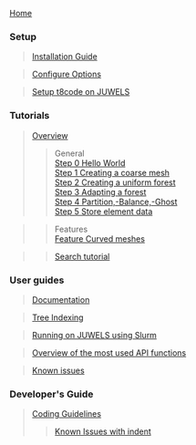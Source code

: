 [Home](https://github.com/holke/t8code/wiki)

### Setup

 > [Installation Guide](https://github.com/holke/t8code/wiki/Installation)

 > [Configure Options](https://github.com/holke/t8code/wiki/Configure-Options)

 > [Setup t8code on JUWELS](https://github.com/holke/t8code/wiki/Setting-up-t8code-on-JUWELS)

### Tutorials

 > [Overview](https://github.com/holke/t8code/wiki/Tutorial---Overview)  
 >> General  
 >> [Step 0   Hello World](https://github.com/holke/t8code/wiki/Step-0---Hello-World)  
 >> [Step 1   Creating a coarse mesh](https://github.com/holke/t8code/wiki/Step-1---Creating-a-coarse-mesh)  
 >> [Step 2   Creating a uniform forest](https://github.com/holke/t8code/wiki/Step-2---Creating-a-uniform-forest)  
 >> [Step 3   Adapting a forest](https://github.com/holke/t8code/wiki/Step-3---Adapting-a-forest)  
 >> [Step 4   Partition,-Balance,-Ghost](https://github.com/holke/t8code/wiki/Step-4---Partition,-Balance,-Ghost)  
 >> [Step 5   Store element data](https://github.com/holke/t8code/wiki/Step-5---Store-element-data)  

 >> Features  
 >> [Feature   Curved meshes](https://github.com/DLR-AMR/t8code/wiki/Feature---Curved-meshes)  
 
 >> [Search tutorial](https://github.com/holke/t8code/wiki/Tutorial:-Search)

### User guides

 > [Documentation](https://github.com/holke/t8code/wiki/documentation)

 > [Tree Indexing](https://github.com/holke/t8code/wiki/Tree-indexing)

 > [Running on JUWELS using Slurm](https://github.com/holke/t8code/wiki/Setting-up-t8code-on-JUWELS-(or-other-Slurm-based-systems))

 > [Overview of the most used API functions](https://github.com/holke/t8code/wiki/The-most-important-API-functions)

 > [Known issues](https://github.com/holke/t8code/wiki/Known-issues)

### Developer's Guide

 > [Coding Guidelines](https://github.com/holke/t8code/wiki/Coding-Guideline)
 > > [Known Issues with indent](https://github.com/holke/t8code/wiki/Known-issues-with-the-indent-script)